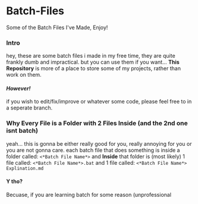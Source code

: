 # Batch-Files
Some of the Batch Files I've Made, Enjoy!

### Intro
hey, these are some batch files i made in my free time, they are quite frankly dumb and impractical.
but you can use them if you want...
**This Repository** is more of a place to store some of my projects, rather than work on them.

#### **_However!_**
if you wish to edit/fix/improve or whatever some code, please feel free to in a seperate branch.

### Why Every File is a Folder with 2 Files Inside (and the 2nd one isnt batch)
yeah... this is gonna be either really good for you, really annoying for you or you are not gonna care.
each batch file that does something is inside a folder called:
`<*Batch File Name*>`
and **Inside** that folder is (most likely) 1 file called:
`<*Batch File Name*>.bat`
and 1 file called:
`<*Batch File Name*> Explination.md`

#### Y tho?
Becuase, if you are learning batch for some reason (unprofessional
